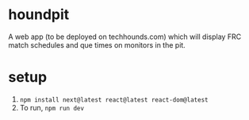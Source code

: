 # houndpit
A web app (to be deployed on techhounds.com) which will display FRC match schedules and que times on monitors in the pit.

# setup
1. ```npm install next@latest react@latest react-dom@latest```
2. To run, ```npm run dev```